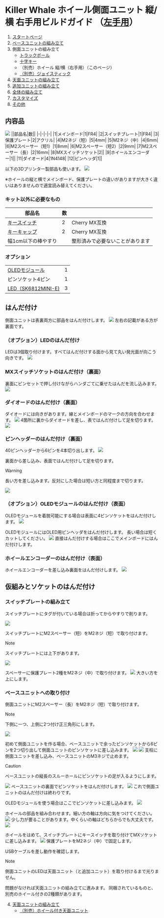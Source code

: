 # Killer Whale ホイール側面ユニット 縦/横 右手用ビルドガイド （[左手用](../左手用/3_側面ユニット_ホイール.md)）

1. [スタートページ](../README.md)
2. [ベースユニットの組み立て](../右手用/2_ベースユニット.md)
3. 側面ユニットの組み立て
   - [トラックボール](../右手用/3_側面ユニット_トラックボール.md)
   - [十字キー](../右手用/3_側面ユニット_十字キー.md)
   - （別売）ホイール 縦/横（右手用）（このページ）
   - [（別売）ジョイスティック](../右手用/3_側面ユニット_ジョイスティック.md)
4. [天面ユニットの組み立て](../右手用/4_天面ユニット.md)
5. [追加ユニットの組み立て](../右手用/5_追加ユニット.md)
6. [全体の組み立て](../右手用/6_全体の組み立て.md)
7. [カスタマイズ](../右手用/7_カスタマイズ.md)
8. [その他](../右手用/8_その他.md)


## 内容品
![](../img/3_4_wheel_r/3_1_1_contents.jpg)
||部品名|数||
|-|-|-|-|
|1|メインボード|1|FR4|
|2|スイッチプレート|1|FR4|
|3|保護プレート|2|アクリル|
|4|M2ネジ（短）|5|4mm|
|5|M2ネジ（中）|4|6mm|
|6|M2スペーサー（短1）|1|8mm|
|6|M2スペーサー（短2）|2|9mm|
|7|M2スペーサー（長）|2|16mm|
|8|MXスイッチソケット|2||
|9|ホイールエンコーダー|1||
|11|ダイオード|4|1N4148|
|12|ピンヘッダ|1||

以下の3Dプリンター製部品も使います。
![](../img/3_4_wheel_r/IMG_3343.jpg)

※ホイールの縦と横でメインボード、保護プレートの違いがありますが大きく違いはありませんので適宜読み替えてください。

### キット以外に必要なもの
|部品名|数||
|-|-|-|
|[キースイッチ](https://shop.yushakobo.jp/collections/all-switches)|2|Cherry MX互換|
|[キーキャップ](https://shop.yushakobo.jp/collections/keycaps)|2|Cherry MX互換|
|幅1cm以下の棒やすり||整形済みで必要ないことがあります|

### オプション
<table>
    <tr>
      <td><a href="https://shop.yushakobo.jp/products/oled">OLEDモジュール</a></td>
      <td>1</td>
    </tr>
    <tr>
      <td>ピンソケット4ピン</a></td>
      <td>1</td>
    </tr>
    <tr>
      <td><a href="https://shop.yushakobo.jp/products/sk6812mini-e-10">LED（SK6812MINI-E)</a></td>
      <td>3</td>
    </tr>
 </table>

## はんだ付け
側面ユニットは表裏両方に部品をはんだ付けします。
![](../img/3_4_wheel_r/3_1_2_overall.jpg)
左右の記載がある方が裏面です。
### （オプション）LEDのはんだ付け
LEDは3個取り付けます。すべてはんだ付けする面から見て丸い発光面が向こう向きです。
![](../img/3_4_wheel_r/3_1_3_led.jpg)
### MXスイッチソケットのはんだ付け（裏面）
裏面にピンセットで押し付けながらハンダごてに乗せたはんだを流し込みます。
![](../img/3_4_wheel_r/3_1_4_mxsocket.jpg)

### ダイオードのはんだ付け（裏面）
ダイオードには向きがあります。線とメインボードのマークの方向を合わせます。
![](../img/c_diode.jpg)
4箇所に裏からダイオードを差し、表ではんだ付けして足を切ります。
![](../img/3_4_wheel_r/3_1_5_diodes.jpg)


### ピンヘッダーのはんだ付け（裏面）
40ピンヘッダーから6ピンを4本切り出します。
![](../img/c_pin_header_6.jpg)

裏面から差し込み、表面ではんだ付けして足を切ります。
> [!WARNING]
> 長い方を差し込みます。反対にした場合は短い方と同程度まで切ります。

![](../img/3_4_wheel_r/3_1_10_pin_header.jpg)

### （オプション）OLEDモジュールのはんだ付け（表面）
OLEDモジュールを着脱可能にする場合は表面に4ピンソケットをはんだ付けします。
![](../img/3_4_wheel_r/3_1_11_oled_socket.jpg)

OLEDモジュールにはOLED用ピンヘッダをはんだ付けします。    長い場合は短くカットしてください。
![](../img/c_oled_header.jpg)
直接はんだ付けする場合はここでメインボードにはんだ付けします。

### ホイールエンコーダーのはんだ付け（表面）
ホイールエンコーダーを差し込み裏面をはんだ付けします。
![](../img/3_4_wheel_r/3_1_12_encoder.jpg)


## 仮組みとソケットのはんだ付け
### スイッチプレートの組み立て

スイッチプレートにタグが付いている場合は折ってからやすりで削ります。

![](../img/c_switch_l.jpg)

スイッチプレートにM2スペーサー（短）をM2ネジ（短）で取り付けます。
> [!NOTE]
> スイッチプレートには上下があります。

![](../img/3_4_wheel_r/3_1_15_switch_1.jpg)

スペーサーに保護プレート2種をM2ネジ（中）で取り付けます。
![](../img/3_4_wheel_r/3_1_17_switch_3.jpg)
大きい方を上にします。
### ベースユニットへの取り付け
側面ユニットにM2スペーサー（長）をM2ネジ（短）で取り付けます。

> [!NOTE]
> 下側に一つ、上側に2つ付け正三角形にします。

![](../img/3_4_wheel_r/3_1_18_spacers.jpg)

初めて側面ユニットを作る場合、ベースユニットで余ったピンソケットから6ピンを2つ切り出して側面ユニットのピンソケットに差し込みます。
![](../img/c_pin_socket_6.jpg)
![](../img/3_4_wheel_r/3_1_19_pinsocket.jpg)
支柱に側面ユニットを差し込み、ベースユニットのM3ネジで止めます。
> [!CAUTION]
> ベースユニットの縦長のスルーホールにピンソケットの足が入るようにします。

![](../img/3_4_wheel_r/3_1_27_base_1.jpg)
ベースユニットの裏面でピンソケットをはんだ付けします。
![](../img/3_4_wheel_r/3_1_28_base_2.jpg)
これで側面ユニットのはんだ付けは終わりです。

OLEDモジュールを使う場合はここでピンソケットに差し込みます。
![](../img/3_4_wheel_r/3_1_29_base_3.jpg)


ホイールの部品を組み合わせます。細い方の軸は方向に気をつけてください。
![](../img/3_4_wheel_r/IMG_3348.jpg)
少し力が要ることがあります。中くらいの軸はどちらからでも大丈夫です。
![](../img/3_4_wheel_r/IMG_3351.jpg)


ホイールをはめて、スイッチプレートにキースイッチを取り付けてMXソケットに差し込みます。
![](../img/3_4_wheel_r/3_1_30_complete.jpg)
保護プレートをM2ネジ（中）で固定します。

USBケーブルを差し動作を確認します。
> [!NOTE]
> 側面ユニットのLEDは天面ユニット（と追加ユニット）を取り付けるまで光りません。

問題がなければ天面ユニットの組み立てに進みます。
同梱されているものと、別売のホイール付きの2種類があります。

4. [天面ユニットの組み立て](../右手用/4_天面ユニット.md)
   - [（別売）ホイール付き天面ユニット](../右手用/4_ホイール付き天面ユニット.md)
